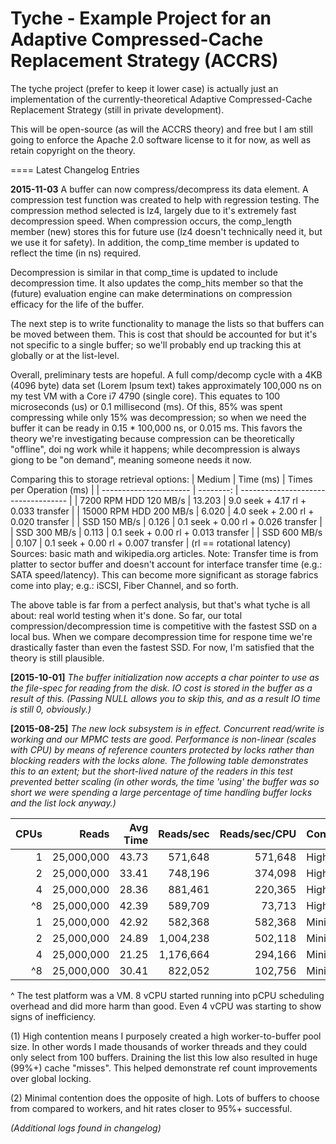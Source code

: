 Tyche - Example Project for an Adaptive Compressed-Cache Replacement Strategy (ACCRS)
=====

The tyche project (prefer to keep it lower case) is actually just an implementation of the currently-theoretical Adaptive Compressed-Cache Replacement Strategy (still in private development).

This will be open-source (as will the ACCRS theory) and free but I am still going to enforce the Apache 2.0 software license to it for now, as well as retain copyright on the theory.

====
Latest Changelog Entries

**2015-11-03**
A buffer can now compress/decompress its data element.  A compression test function was created to help with regression testing.  The compression method selected is lz4, largely due to it's extremely fast decompression speed.  When compression occurs, the comp_length member (new) stores this for future use (lz4 doesn't technically need it, but we use it for safety).  In addition, the comp_time member is updated to reflect the time (in ns) required.

Decompression is similar in that comp_time is updated to include decompression time.  It also updates the comp_hits member so that the (future) evaluation engine can make determinations on compression efficacy for the life of the buffer.

The next step is to write functionality to manage the lists so that buffers can be moved between them.  This is cost that should be accounted for but it's not specific to a single buffer; so we'll probably end up tracking this at globally or at the list-level.

Overall, preliminary tests are hopeful.  A full comp/decomp cycle with a 4KB (4096 byte) data set (Lorem Ipsum text) takes approximately 100,000 ns on my test VM with a Core i7 4790 (single core).  This equates to 100 microseconds (us) or 0.1 millisecond (ms).  Of this, 85% was spent compressing while only 15% was decompression; so when we need the buffer it can be ready in 0.15 * 100,000 ns, or 0.015 ms.  This favors the theory we're investigating because compression can be theoretically "offline", doi
ng work while it happens; while decompression is always giong to be "on demand", meaning someone needs it now.

Comparing this to storage retrieval options:
| Medium                 | Time (ms) | Times per Operation (ms)            |
| ---------------------- | --------: | ----------------------------------- |
|  7200 RPM HDD 120 MB/s |    13.203 | 9.0 seek + 4.17 rl + 0.033 transfer |
| 15000 RPM HDD 200 MB/s |     6.020 | 4.0 seek + 2.00 rl + 0.020 transfer |
|           SSD 150 MB/s |     0.126 | 0.1 seek + 0.00 rl + 0.026 transfer |
|           SSD 300 MB/s |     0.113 | 0.1 seek + 0.00 rl + 0.013 transfer |
|           SSD 600 MB/s |     0.107 | 0.1 seek + 0.00 rl + 0.007 transfer |
(rl == rotational latency)
Sources: basic math and wikipedia.org articles.
Note: Transfer time is from platter to sector buffer and doesn't account for interface transfer time (e.g.: SATA speed/latency).  This can become more significant as storage fabrics come into play; e.g.: iSCSI, Fiber Channel, and so forth.

The above table is far from a perfect analysis, but that's what tyche is all about: real world testing when it's done.  So far, our total compression/decompression time is competitive with the fastest SSD on a local bus.  When we compare decompression time for respone time we're drastically faster than even the fastest SSD.  For now, I'm satisfied that the theory is still plausible.

**[2015-10-01]**
*The buffer initialization now accepts a char pointer to use as the file-spec for reading from the disk.  IO cost is stored in the buffer as a result of this.  (Passing NULL allows you to skip this, and as a result IO time is still 0, obviously.)*


**[2015-08-25]**
*The new lock subsystem is in effect.  Concurrent read/write is working and our MPMC tests are good.  Performance is non-linear (scales with CPU) by means of reference counters protected by locks rather than blocking readers with the locks alone. The following table demonstrates this to an extent; but the short-lived nature of the readers in this test prevented better scaling (in other words, the time 'using' the buffer was so short we were spending a large percentage of time handling buffer locks and the list lock anyway.)*

| CPUs |      Reads | Avg Time | Reads/sec | Reads/sec/CPU | Contention |
| ---: | ---------: | -------: | --------: | ------------: | ---------- |
|    1 | 25,000,000 |    43.73 |   571,648 |       571,648 | High(1)    |
|    2 | 25,000,000 |    33.41 |   748,196 |       374,098 | High       |
|    4 | 25,000,000 |    28.36 |   881,461 |       220,365 | High       |
|   ^8 | 25,000,000 |    42.39 |   589,709 |        73,713 | High       |
|    1 | 25,000,000 |    42.92 |   582,368 |       582,368 | Minimal(2) |
|    2 | 25,000,000 |    24.89 | 1,004,238 |       502,118 | Minimal    |
|    4 | 25,000,000 |    21.25 | 1,176,664 |       294,166 | Minimal    |
|   ^8 | 25,000,000 |    30.41 |   822,052 |       102,756 | Minimal    |

^ The test platform was a VM.  8 vCPU started running into pCPU scheduling overhead and did more harm than good.  Even 4 vCPU was starting to show signs of inefficiency.

(1) High contention means I purposely created a high worker-to-buffer pool size.  In other words I made thousands of worker threads and they could only select from 100 buffers.  Draining the list this low also resulted in huge (99%+) cache "misses".  This helped demonstrate ref count improvements over global locking.

(2) Minimal contention does the opposite of high.  Lots of buffers to choose from compared to workers, and hit rates closer to 95%+ successful.

*(Additional logs found in changelog)*
